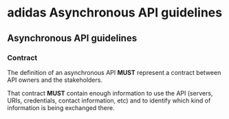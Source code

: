 # adidas Asynchronous API guidelines

## Asynchronous API guidelines

### Contract

The definition of an asynchronous API **MUST** represent a contract between API owners and the stakeholders. 

That contract **MUST** contain enough information to use the API (servers, URIs, credentials, contact information, etc) and to identify which kind of information is being exchanged there.